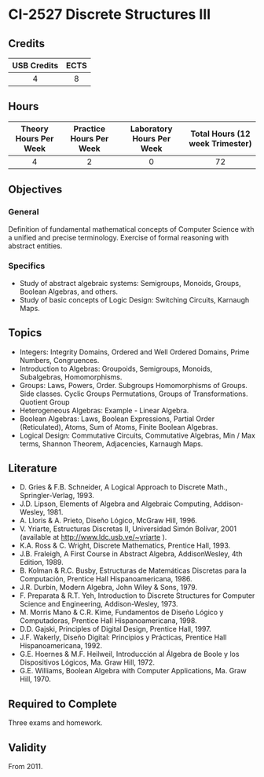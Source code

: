 # CI-2527 Discrete Structures III

## Credits

| USB Credits | ECTS |
|:-----------:|:----:|
|      4      |   8  |

## Hours

| Theory Hours Per Week | Practice Hours Per Week | Laboratory Hours Per Week | Total Hours (12 week Trimester) |
|:---------------------:|:-----------------------:|:-------------------------:|:-------------------------------:|
|           4           |            2            |             0             |                72               |

## Objectives

### General

Definition of fundamental mathematical concepts of Computer Science with a unified and precise terminology. Exercise of formal reasoning with abstract entities.

### Specifics

* Study of abstract algebraic systems: Semigroups, Monoids, Groups, Boolean Algebras, and others.
* Study of basic concepts of Logic Design: Switching Circuits, Karnaugh Maps.

## Topics

* Integers: Integrity Domains, Ordered and Well Ordered Domains, Prime Numbers, Congruences.
* Introduction to Algebras: Groupoids, Semigroups, Monoids, Subalgebras, Homomorphisms.
* Groups: Laws, Powers, Order. Subgroups Homomorphisms of Groups. Side classes. Cyclic Groups Permutations, Groups of Transformations. Quotient Group
* Heterogeneous Algebras: Example - Linear Algebra.
* Boolean Algebras: Laws, Boolean Expressions, Partial Order (Reticulated), Atoms, Sum of Atoms, Finite Boolean Algebras.
* Logical Design: Commutative Circuits, Commutative Algebras, Min / Max terms, Shannon Theorem, Adjacencies, Karnaugh Maps.

## Literature

* D. Gries & F.B. Schneider, A Logical Approach to Discrete Math., Springler-Verlag, 1993.
* J.D. Lipson, Elements of Algebra and Algebraic Computing, Addison-Wesley, 1981.
* A. Lloris & A. Prieto, Diseño Lógico, McGraw Hill, 1996.
* V. Yriarte, Estructuras Discretas II, Universidad Simón Bolívar, 2001 (available at <http://www.ldc.usb.ve/~yriarte> ).
* K.A. Ross & C. Wright, Discrete Mathematics, Prentice Hall, 1993.
* J.B. Fraleigh, A First Course in Abstract Algebra, AddisonWesley, 4th Edition, 1989.
* B. Kolman & R.C. Busby, Estructuras de Matemáticas Discretas para la Computación, Prentice Hall Hispanoamericana, 1986.
* J.R. Durbin, Modern Algebra, John Wiley & Sons, 1979.
* F. Preparata & R.T. Yeh, Introduction to Discrete Structures for Computer Science and Engineering, Addison-Wesley, 1973.
* M. Morris Mano & C.R. Kime, Fundamentos de Diseño Lógico y Computadoras, Prentice Hall Hispanoamericana, 1998.
* D.D. Gajski, Principles of Digital Design, Prentice Hall, 1997.
* J.F. Wakerly, Diseño Digital: Principios y Prácticas, Prentice Hall Hispanoamericana, 1992.
* G.E. Hoernes & M.F. Heilweil, Introducción al Álgebra de Boole y los Dispositivos Lógicos, Ma. Graw Hill, 1972.
* G.E. Williams, Boolean Algebra with Computer Applications, Ma. Graw Hill, 1970.

## Required to Complete

Three exams and homework.

## Validity

From 2011.
